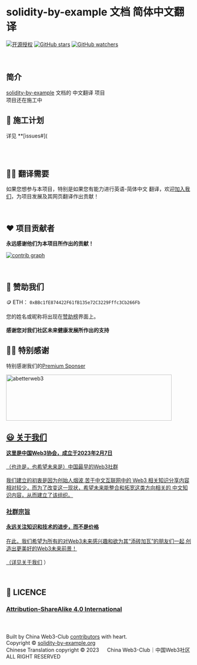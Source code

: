 # solidity-by-example 文档 简体中文翻译
[![开源授权](https://img.shields.io/github/license/Web3-Club/solidity-by-example_Chinese)](https://github.com/Web3-Club/solidity-by-example_Chinese)                                                                                      [![GitHub stars](https://img.shields.io/github/stars/Web3-Club/solidity-by-example_Chinese.svg?style=social&label=Stars)](https://github.com/Web3-Club/solidity-by-example_Chinese)                                   [![GitHub watchers](https://img.shields.io/github/watchers/Web3-Club/solidity-by-example_Chinese.svg?style=social&label=Watch)](https://github.com/Web3-Club/solidity-by-example_Chinese)<br><br><br>

## 简介
[solidity-by-example](https://solidity-by-example.org/) 文档的 中文翻译 项目<br>
项目还在施工中

## 🔖 施工计划
详见 **[issues#](

<br>
<br>

## ✍🏻 翻译需要
如果您想参与本项目，特别是如果您有能力进行英语-简体中文 翻译，欢迎[加入我们](https://github.com/Web3-Club/Intro./blob/main/Join%20club.md)，为项目发展及其网页翻译作出贡献！

<br>

## ❤️ 项目贡献者
**永远感谢他们为本项目所作出的贡献！**

[![contrib graph](https://contrib.rocks/image?repo=Web3-Club/solidity-by-example_Chinese)](https://github.com/Web3-Club/solidity-by-example_Chinese/graphs/contributors)

<br>

## 💐 赞助我们 
🪙 ETH：  ``0xBBc1fE874422F61fB135e72C3229Fffc3Cb266Fb``

您的姓名或昵称将出现在[赞助榜](https://github.com/Web3-Club/Sponsor)界面上。<br>  
**感谢您对我们社区未来健康发展所作出的支持**

## 👏🏻 特别感谢 
特别感谢我们的[Premium Sponser](https://github.com/Web3-Club/Sponsor/blob/main/Premium%20sponsors.md)

<a href="https://abetterweb3.notion.site"><img alt="abetterweb3" height="125" src="https://user-images.githubusercontent.com/76860915/220133607-dddc3468-0cda-4065-bce3-3b275dfe6ad1.png" width="450"/>

  
## 😃 关于我们 
**这里是中国Web3协会，成立于2023年2月7日**<br>  
（也许是，也希望未来是）中国最早的Web3社群<br>  
我们建立的初衷是因为创始人烟波,苦于中文互联网中的 Web3 相关知识分享内容相对较少，而为了改变这一现状，希望未来能整合和拓宽这类方向相关的 中文知识内容，从而建立了该组织。<br>  

### **社群宗旨**   
#### **永远关注知识和技术的进步，而不是价格**<br>   
在此，我们希望为所有的对Web3未来感兴趣和欲为其“添砖加瓦”的朋友们一起,创造出更美好的Web3未来前景！<br>  
（详见[关于我们](https://github.com/Web3-Club/Intro.#%E7%AE%80%E4%BB%8B) ）

<br>

## 📖 LICENCE
### [Attribution-ShareAlike 4.0 International](https://creativecommons.org/licenses/by-sa/4.0/legalcode)<br><br><br>
Built by China Web3-Club [contributors](https://github.com/Web3-Club/solidity-by-example_Chinese/graphs/contributors) with heart. <br> 
Copyright © [solidity-by-example.org](https://solidity-by-example.org/)<br> 
Chinese Translation copyright © 2023 &emsp; China Web3-Club｜中国Web3社区  
ALL RIGHT RESERVED  
